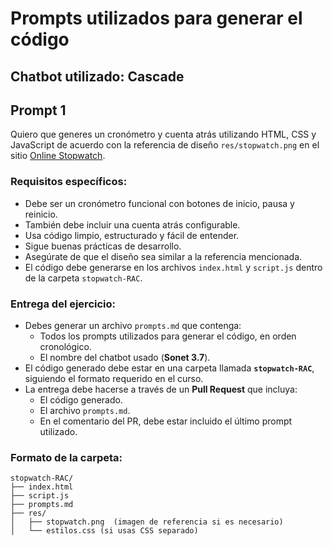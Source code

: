 # Prompts utilizados para generar el código

## Chatbot utilizado: Cascade

## Prompt 1

Quiero que generes un cronómetro y cuenta atrás utilizando HTML, CSS y JavaScript de acuerdo con la referencia de diseño `res/stopwatch.png` en el sitio [Online Stopwatch](https://www.online-stopwatch.com/).  

### **Requisitos específicos:**
- Debe ser un cronómetro funcional con botones de inicio, pausa y reinicio.  
- También debe incluir una cuenta atrás configurable.  
- Usa código limpio, estructurado y fácil de entender.  
- Sigue buenas prácticas de desarrollo.  
- Asegúrate de que el diseño sea similar a la referencia mencionada.  
- El código debe generarse en los archivos `index.html` y `script.js` dentro de la carpeta `stopwatch-RAC`.  

### **Entrega del ejercicio:**
- Debes generar un archivo `prompts.md` que contenga:  
  - Todos los prompts utilizados para generar el código, en orden cronológico.  
  - El nombre del chatbot usado (**Sonet 3.7**).  
- El código generado debe estar en una carpeta llamada **`stopwatch-RAC`**, siguiendo el formato requerido en el curso.  
- La entrega debe hacerse a través de un **Pull Request** que incluya:  
  - El código generado.  
  - El archivo `prompts.md`.  
  - En el comentario del PR, debe estar incluido el último prompt utilizado.  

### **Formato de la carpeta:**
```plaintext
stopwatch-RAC/
├── index.html
├── script.js
├── prompts.md
├── res/
│   ├── stopwatch.png  (imagen de referencia si es necesario)
│   └── estilos.css (si usas CSS separado)
```
